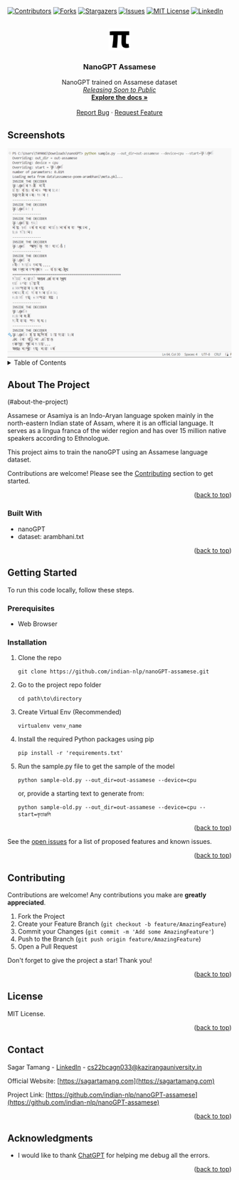 <a name="readme-top"></a>

[![Contributors][contributors-shield]][contributors-url]
[![Forks][forks-shield]][forks-url]
[![Stargazers][stars-shield]][stars-url]
[![Issues][issues-shield]][issues-url]
[![MIT License][license-shield]][license-url]
[![LinkedIn][linkedin-shield]][linkedin-url]

<!-- PROJECT LOGO -->
<br />
<div align="center">
  <a href="https://github.com/indian-nlp/nanoGPT-assamese">
    <img src="https://raw.githubusercontent.com/indian-nlp/nanoGPT-assamese/main/ss/ico.jpg" alt="Logo" height="50">
  </a>

<h3 align="center">NanoGPT Assamese</h3>

  <p align="center">
    NanoGPT trained on Assamese dataset
    <br />
    <a href="https://github.com/indian-nlp/nanoGPT-assamese/blob/main/README.md"><em>Releasing Soon to Public </em></a> 
    <br />
    <a href="https://github.com/indian-nlp/nanoGPT-assamese/blob/main/README.md"><strong>Explore the docs »</strong></a>
    <br />
    <br />
    <a href="https://github.com/indian-nlp/nanoGPT-assamese/issues">Report Bug</a>
    ·
    <a href="https://github.com/indian-nlp/nanoGPT-assamese/issues">Request Feature</a>
  </p>
</div>

## Screenshots

<img src="https://raw.githubusercontent.com/indian-nlp/nanoGPT-assamese/main/ss/ss1.png">

<!-- TABLE OF CONTENTS -->
<details>
  <summary>Table of Contents</summary>
  <ol>
    <li>
      <a href="#about-the-project">About The Project</a>
      <ul>
        <li><a href="#built-with">Built With</a></li>
      </ul>
    </li>
    <li>
      <a href="#getting-started">Getting Started</a>
      <ul>
        <li><a href="#prerequisites">Prerequisites</a></li>
        <li><a href="#installation">Installation</a></li>
      </ul>
    </li>
    <li><a href="#usage">Usage</a></li>
    <li><a href="#contributing">Contributing</a></li>
    <li><a href="#license">License</a></li>
    <li><a href="#contact">Contact</a></li>
    <li><a href="#acknowledgments">Acknowledgments</a></li>
  </ol>
</details>

<!-- ABOUT THE PROJECT -->
## About The Project

(#about-the-project)

Assamese or Asamiya is an Indo-Aryan language spoken mainly in the north-eastern Indian state of Assam, where it is an official language. It serves as a lingua franca of the wider region and has over 15 million native speakers according to Ethnologue.

This project aims to train the nanoGPT using an Assamese language dataset. 

Contributions are welcome! Please see the [Contributing](#contributing) section to get started.

<p align="right">(<a href="#readme-top">back to top</a>)</p>

### Built With

* nanoGPT
* dataset: arambhani.txt 

<p align="right">(<a href="#readme-top">back to top</a>)</p>

<!-- GETTING STARTED -->
## Getting Started

To run this code locally, follow these steps.

### Prerequisites

* Web Browser

### Installation

1. Clone the repo
    ```
    git clone https://github.com/indian-nlp/nanoGPT-assamese.git
    ```
2. Go to the project repo folder
    ```
    cd path\to\directory
    ```
3. Create Virtual Env (Recommended)
    ```
    virtualenv venv_name
    ```
4. Install the required Python packages using pip
    ```
    pip install -r 'requirements.txt'
    ```
5. Run the sample.py file to get the sample of the model
    ```
    python sample-old.py --out_dir=out-assamese --device=cpu
    ```
    or, provide a starting text to generate from:
    ```
    python sample-old.py --out_dir=out-assamese --device=cpu --start=কৃতাঞ্জলি
    ```

<p align="right">(<a href="#readme-top">back to top</a>)</p>

See the [open issues](https://github.com/indian-nlp/nanoGPT-assamese/issues) for a list of proposed features and known issues.

<p align="right">(<a href="#readme-top">back to top</a>)</p>

<!-- CONTRIBUTING -->
## Contributing

Contributions are welcome! Any contributions you make are **greatly appreciated**.

1. Fork the Project
2. Create your Feature Branch (`git checkout -b feature/AmazingFeature`)
3. Commit your Changes (`git commit -m 'Add some AmazingFeature'`)
4. Push to the Branch (`git push origin feature/AmazingFeature`)
5. Open a Pull Request

Don't forget to give the project a star! Thank you!

<p align="right">(<a href="#readme-top">back to top</a>)</p>

<!-- LICENSE -->
## License

MIT License.

<p align="right">(<a href="#readme-top">back to top</a>)</p>

<!-- CONTACT -->
## Contact

Sagar Tamang - [LinkedIn](https://www.linkedin.com/in/sagar-tmg/) - cs22bcagn033@kazirangauniversity.in

Official Website: [https://sagartamang.com](https://sagartamang.com)

Project Link: [https://github.com/indian-nlp/nanoGPT-assamese](https://github.com/indian-nlp/nanoGPT-assamese)

<p align="right">(<a href="#readme-top">back to top</a>)</p>

<!-- ACKNOWLEDGMENTS -->
## Acknowledgments

* I would like to thank [ChatGPT](https://chat.openai.com/) for helping me debug all the errors.

<p align="right">(<a href="#readme-top">back to top</a>)</p>

<!-- MARKDOWN LINKS & IMAGES -->
<!-- https://www.markdownguide.org/basic-syntax/#reference-style-links -->
[contributors-shield]: https://img.shields.io/github/contributors/indian-nlp/nanoGPT-assamese.svg?style=for-the-badge
[contributors-url]: https://github.com/indian-nlp/nanoGPT-assamese/graphs/contributors
[forks-shield]: https://img.shields.io/github/forks/indian-nlp/nanoGPT-assamese.svg?style=for-the-badge
[forks-url]: https://github.com/indian-nlp/nanoGPT-assamese/network/members
[stars-shield]: https://img.shields.io/github/stars/indian-nlp/nanoGPT-assamese.svg?style=for-the-badge
[stars-url]: https://github.com/indian-nlp/nanoGPT-assamese/stargazers
[issues-shield]: https://img.shields.io/github/issues/indian-nlp/nanoGPT-assamese.svg?style=for-the-badge
[issues-url]: https://github.com/indian-nlp/nanoGPT-assamese/issues
[license-url]: https://github.com/indian-nlp/nanoGPT-assamese/blob/master/license.txt
[license-shield]: https://img.shields.io/github/license/indian-nlp/nanoGPT-assamese.svg?style=for-the-badge
[linkedin-shield]: https://img.shields.io/badge/-LinkedIn-black.svg?style=for-the-badge&logo=linkedin&colorB=555
[linkedin-url]: https://www.linkedin.com/in/sagar-tmg/
